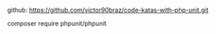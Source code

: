 github: https://github.com/victor90braz/code-katas-with-php-unit.git

composer require phpunit/phpunit
